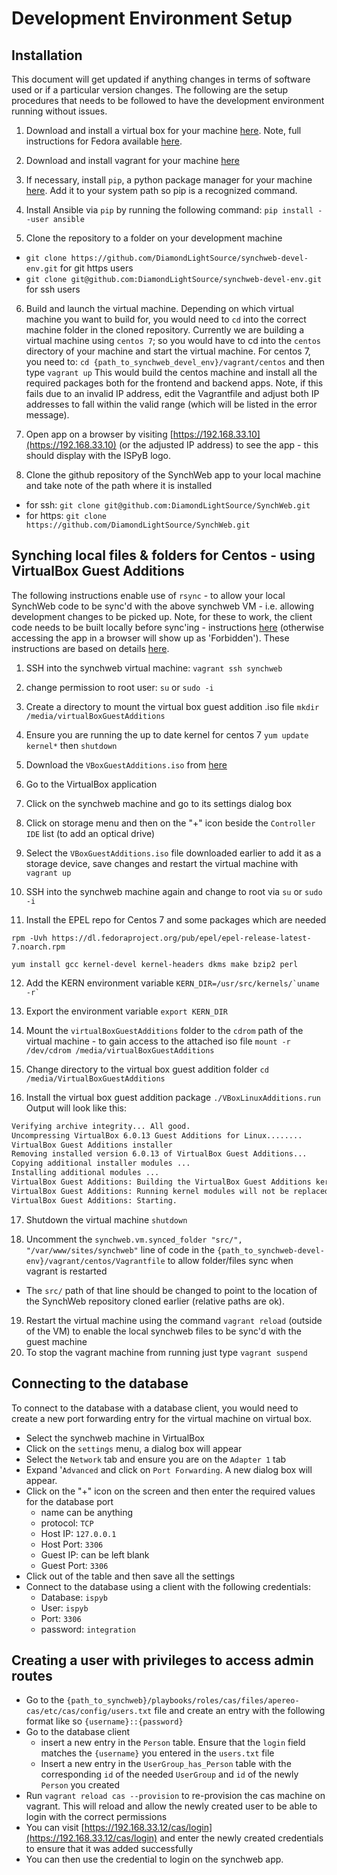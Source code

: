 # Development Environment Setup

## Installation

This document will get updated if anything changes in terms of software used or if a particular version changes. The following are the setup procedures that needs to be followed to have the development environment running without issues.

1. Download and install a virtual box for your machine [here](https://www.vagrantup.com/downloads.html).  Note, full instructions for Fedora available [here](https://computingforgeeks.com/how-to-install-virtualbox-on-fedora-linux/).

1. Download and install vagrant for your machine [here](https://www.vagrantup.com/downloads)

1. If necessary, install `pip`, a python package manager for your machine [here](https://pip.pypa.io/en/stable/installation/). Add it to your system path so pip is a recognized command.

1. Install Ansible via `pip` by running the following command: `pip install --user ansible`

1. Clone the repository to a folder on your development machine
  - `git clone https://github.com/DiamondLightSource/synchweb-devel-env.git` for git https users
  - `git clone git@github.com:DiamondLightSource/synchweb-devel-env.git` for ssh users

6. Build and launch the virtual machine.
Depending on which virtual machine you want to build for, you would need to `cd` into the correct machine 
folder in the cloned repository. Currently we are building a virtual machine using `centos 7`; so you would
have to cd into the `centos` directory of your machine and start the virtual machine. For centos 7, you need to:
`cd {path_to_synchweb_devel_env}/vagrant/centos` and then type
`vagrant up`
This would build the centos machine and install all the required packages both for the frontend and backend apps.  Note, if this fails due to an invalid IP address, edit the Vagrantfile and adjust both IP addresses to fall within the valid range (which will be listed in the error message).

1. Open app on a browser by visiting [https://192.168.33.10](https://192.168.33.10) (or the adjusted IP address) to see the app - this should display with the ISPyB logo.

1. Clone the github repository of the SynchWeb app to your local machine and take note of the 
path where it is installed
  - for ssh: `git clone git@github.com:DiamondLightSource/SynchWeb.git`
  - for https: `git clone https://github.com/DiamondLightSource/SynchWeb.git`

## Synching local files & folders for Centos - using VirtualBox Guest Additions

The following instructions enable use of `rsync` - to allow your local SynchWeb code to be sync'd 
with the above synchweb VM - i.e. allowing development changes to be picked up.  Note, for these to 
work, the client code needs to be built locally before sync'ing - instructions [here](https://github.com/DiamondLightSource/SynchWeb) 
(otherwise accessing the app in a browser will show up as 'Forbidden').
These instructions are based on details [here](https://www.if-not-true-then-false.com/2010/install-virtualbox-guest-additions-on-fedora-centos-red-hat-rhel/).

1. SSH into the synchweb virtual machine:
`vagrant ssh synchweb`

1. change permission to root user:
`su` or `sudo -i`

1. Create a directory to mount the virtual box guest addition .iso file
`mkdir /media/virtualBoxGuestAdditions`

1. Ensure you are running the up to date kernel for centos 7
`yum update kernel*`
then 
`shutdown`

1. Download the `VBoxGuestAdditions.iso` from [here](https://www.virtualbox.org/wiki/Testbuilds)

1. Go to the VirtualBox application

1. Click on the synchweb machine and go to its settings dialog box

1. Click on storage menu and then on the "+" icon beside the `Controller IDE` list (to add an optical drive)

1. Select the `VBoxGuestAdditions.iso` file downloaded earlier to add it as a storage device, save changes and restart the virtual machine with `vagrant up`

1. SSH into the synchweb machine again and change to root via `su` or `sudo -i`

1. Install the EPEL repo for Centos 7 and some packages which are needed

`rpm -Uvh https://dl.fedoraproject.org/pub/epel/epel-release-latest-7.noarch.rpm`

`yum install gcc kernel-devel kernel-headers dkms make bzip2 perl`

12. Add the KERN environment variable
```KERN_DIR=/usr/src/kernels/`uname -r` ```

1. Export the environment variable
`export KERN_DIR`

1. Mount the `virtualBoxGuestAdditions` folder to the `cdrom` path of the virtual machine - to gain access to the attached iso file
`mount -r /dev/cdrom /media/virtualBoxGuestAdditions`

1. Change directory to the virtual box guest addition folder
`cd /media/VirtualBoxGuestAdditions`

1. Install the virtual box guest addition package
`./VBoxLinuxAdditions.run`
Output will look like this:

```bash
Verifying archive integrity... All good.
Uncompressing VirtualBox 6.0.13 Guest Additions for Linux........
VirtualBox Guest Additions installer
Removing installed version 6.0.13 of VirtualBox Guest Additions...
Copying additional installer modules ...
Installing additional modules ...
VirtualBox Guest Additions: Building the VirtualBox Guest Additions kernel modules.  This may take a while.
VirtualBox Guest Additions: Running kernel modules will not be replaced until the system is restarted
VirtualBox Guest Additions: Starting.
```

17. Shutdown the virtual machine
`shutdown`

1. Uncomment the `synchweb.vm.synced_folder "src/", "/var/www/sites/synchweb"` line of code in the `{path_to_synchweb-devel-env}/vagrant/centos/Vagrantfile` to allow folder/files sync when vagrant is restarted
  - The `src/` path of that line should be changed to point to the location of the SynchWeb repository
  cloned earlier (relative paths are ok).

19. Restart the virtual machine using the command `vagrant reload` (outside of the VM) to enable the local synchweb files to be sync'd with the guest machine
1. To stop the vagrant machine from running just type `vagrant suspend`

## Connecting to the database

To connect to the database with a database client, you would need to create a new port forwarding entry for the virtual machine on virtual box.

- Select the synchweb machine in VirtualBox
- Click on the `settings` menu, a dialog box will appear
- Select the `Network` tab and ensure you are on the `Adapter 1` tab
- Expand '`Advanced` and click on `Port Forwarding`.  A new dialog box will appear.
- Click on the "+" icon on the screen and then enter the required values for the database port
  - name can be anything
  - protocol: `TCP`
  - Host IP: `127.0.0.1`
  - Host Port: `3306`
  - Guest IP: can be left blank
  - Guest Port: `3306`
- Click out of the table and then save all the settings
- Connect to the database using a client with the following credentials:
  - Database: `ispyb`
  - User: `ispyb`
  - Port: `3306`
  - password: `integration`

## Creating a user with privileges to access admin routes

- Go to the `{path_to_synchweb}/playbooks/roles/cas/files/apereo-cas/etc/cas/config/users.txt` file and create an entry with the following format like so `{username}::{password}`
- Go to the database client
  - insert a new entry in the `Person` table. Ensure that the `login` field matches the `{username}` you entered in the `users.txt` file
  - Insert a new entry in the `UserGroup_has_Person` table with the corresponding `id` of the needed `UserGroup` and `id` of the newly `Person` you created
- Run `vagrant reload cas --provision` to re-provision the cas machine on vagrant. This will reload and allow the newly created user to be able to login with the correct permissions
- You can visit [https://192.168.33.12/cas/login](https://192.168.33.12/cas/login) and enter the newly created credentials to ensure that it was added successfully
- You can then use the credential to login on the synchweb app.

